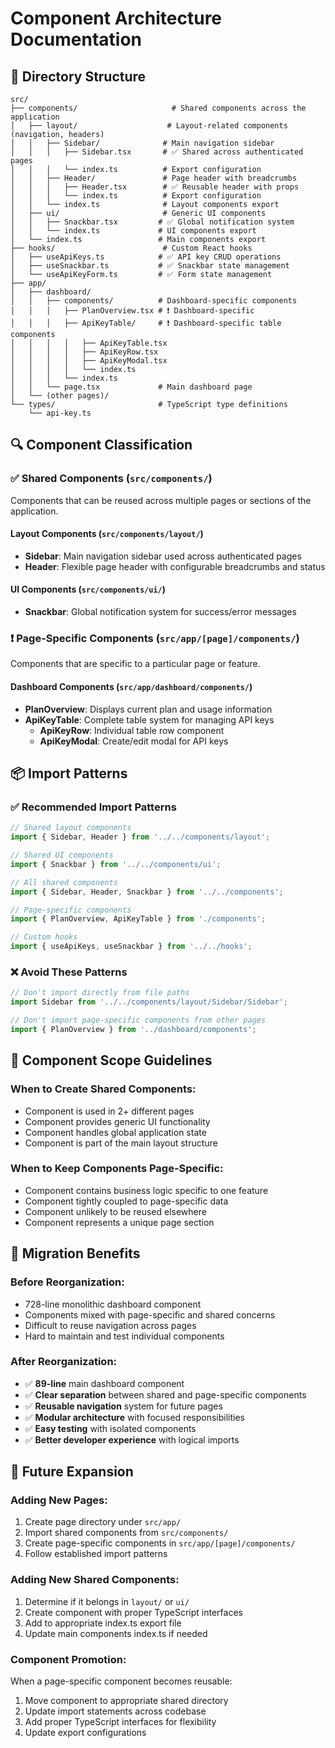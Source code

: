 # Component Architecture Documentation

## 📁 Directory Structure

```
src/
├── components/                     # Shared components across the application
│   ├── layout/                    # Layout-related components (navigation, headers)
│   │   ├── Sidebar/              # Main navigation sidebar
│   │   │   ├── Sidebar.tsx       # ✅ Shared across authenticated pages
│   │   │   └── index.ts          # Export configuration
│   │   ├── Header/               # Page header with breadcrumbs
│   │   │   ├── Header.tsx        # ✅ Reusable header with props
│   │   │   └── index.ts          # Export configuration
│   │   └── index.ts              # Layout components export
│   ├── ui/                       # Generic UI components
│   │   ├── Snackbar.tsx         # ✅ Global notification system
│   │   └── index.ts             # UI components export
│   └── index.ts                 # Main components export
├── hooks/                        # Custom React hooks
│   ├── useApiKeys.ts            # ✅ API key CRUD operations
│   ├── useSnackbar.ts           # ✅ Snackbar state management
│   └── useApiKeyForm.ts         # ✅ Form state management
├── app/
│   ├── dashboard/
│   │   ├── components/          # Dashboard-specific components
│   │   │   ├── PlanOverview.tsx # ❗ Dashboard-specific
│   │   │   ├── ApiKeyTable/     # ❗ Dashboard-specific table components
│   │   │   │   ├── ApiKeyTable.tsx
│   │   │   │   ├── ApiKeyRow.tsx
│   │   │   │   ├── ApiKeyModal.tsx
│   │   │   │   └── index.ts
│   │   │   └── index.ts
│   │   └── page.tsx             # Main dashboard page
│   └── (other pages)/
└── types/                       # TypeScript type definitions
    └── api-key.ts
```

## 🔍 Component Classification

### ✅ **Shared Components** (`src/components/`)
Components that can be reused across multiple pages or sections of the application.

#### Layout Components (`src/components/layout/`)
- **Sidebar**: Main navigation sidebar used across authenticated pages
- **Header**: Flexible page header with configurable breadcrumbs and status

#### UI Components (`src/components/ui/`)
- **Snackbar**: Global notification system for success/error messages

### ❗ **Page-Specific Components** (`src/app/[page]/components/`)
Components that are specific to a particular page or feature.

#### Dashboard Components (`src/app/dashboard/components/`)
- **PlanOverview**: Displays current plan and usage information
- **ApiKeyTable**: Complete table system for managing API keys
  - **ApiKeyRow**: Individual table row component
  - **ApiKeyModal**: Create/edit modal for API keys

## 📦 Import Patterns

### ✅ **Recommended Import Patterns**

```typescript
// Shared layout components
import { Sidebar, Header } from '../../components/layout';

// Shared UI components  
import { Snackbar } from '../../components/ui';

// All shared components
import { Sidebar, Header, Snackbar } from '../../components';

// Page-specific components
import { PlanOverview, ApiKeyTable } from './components';

// Custom hooks
import { useApiKeys, useSnackbar } from '../../hooks';
```

### ❌ **Avoid These Patterns**

```typescript
// Don't import directly from file paths
import Sidebar from '../../components/layout/Sidebar/Sidebar';

// Don't import page-specific components from other pages
import { PlanOverview } from '../dashboard/components';
```

## 🎯 Component Scope Guidelines

### **When to Create Shared Components:**
- Component is used in 2+ different pages
- Component provides generic UI functionality
- Component handles global application state
- Component is part of the main layout structure

### **When to Keep Components Page-Specific:**
- Component contains business logic specific to one feature
- Component tightly coupled to page-specific data
- Component unlikely to be reused elsewhere
- Component represents a unique page section

## 🔄 Migration Benefits

### **Before Reorganization:**
- 728-line monolithic dashboard component
- Components mixed with page-specific and shared concerns
- Difficult to reuse navigation across pages
- Hard to maintain and test individual components

### **After Reorganization:**
- ✅ **89-line** main dashboard component
- ✅ **Clear separation** between shared and page-specific components
- ✅ **Reusable navigation** system for future pages
- ✅ **Modular architecture** with focused responsibilities
- ✅ **Easy testing** with isolated components
- ✅ **Better developer experience** with logical imports

## 🚀 Future Expansion

### **Adding New Pages:**
1. Create page directory under `src/app/`
2. Import shared components from `src/components/`
3. Create page-specific components in `src/app/[page]/components/`
4. Follow established import patterns

### **Adding New Shared Components:**
1. Determine if it belongs in `layout/` or `ui/`
2. Create component with proper TypeScript interfaces
3. Add to appropriate index.ts export file
4. Update main components index.ts if needed

### **Component Promotion:**
When a page-specific component becomes reusable:
1. Move component to appropriate shared directory
2. Update import statements across codebase
3. Add proper TypeScript interfaces for flexibility
4. Update export configurations
